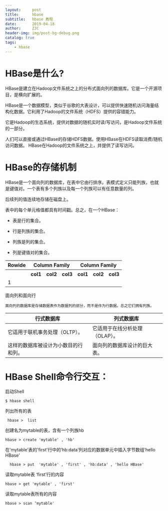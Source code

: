 ```yaml
---
layout:     post
title:      hbase
subtitle:   hbase 教程
date:       2019-04-18
author:     ZJC
header-img: img/post-bg-debug.png
catalog: true
tags:
    - hbase
---
```


# HBase是什么?
  
HBase是建立在Hadoop文件系统之上的分布式面向列的数据库。它是一个开源项目，是横向扩展的。

HBase是一个数据模型，类似于谷歌的大表设计，可以提供快速随机访问海量结构化数据。它利用了Hadoop的文件系统（HDFS）提供的容错能力。

它是Hadoop的生态系统，提供对数据的随机实时读/写访问，是Hadoop文件系统的一部分。

人们可以直接或通过HBase的存储HDFS数据。使用HBase在HDFS读取消费/随机访问数据。 HBase在Hadoop的文件系统之上，并提供了读写访问。

# HBase的存储机制

HBase是一个面向列的数据库，在表中它由行排序。表模式定义只能列族，也就是键值对。一个表有多个列族以及每一个列族可以有任意数量的列。

后续列的值连续地存储在磁盘上。

表中的每个单元格值都具有时间戳。总之，在一个HBase：

+ 表是行的集合。

+ 行是列族的集合。

+ 列族是列的集合。

+ 列是键值对的集合。

<table>
    <tr>
        <th>Rowide</th>
        <th colspan="3">Column Family</th>
        <th colspan="3">Column Family</th>
    </tr>
    <tr>
        <th></th>
        <th>col1</th>
        <th>col2</th>
        <th>col3</th>
        <th>col1</th>
        <th>col2</th>
        <th>col3</th>
    </tr>
    <tr>
        <td>1</td>
        <td></td>
        <td></td>
        <td></td>
        <td></td>
        <td></td>
        <td></td>
    </tr>
</table>

面向列和面向行

	面向列的数据库是存储数据表作为数据列的部分，而不是作为行数据。总之它们拥有列族。

行式数据库|列式数据库
-|-|
它适用于联机事务处理（OLTP）。      | 它适用于在线分析处理（OLAP）。
这样的数据库被设计为小数目的行和列。|面向列的数据库设计的巨大表。


# HBase Shell命令行交互：

启动Shell
```
$ hbase shell
```
列出所有的表
```
 hbase >  list
```

创建名为mytable的表，含有一个列族hb    
```
hbase > create 'mytable' , 'hb'
```

 在‘mytable’表的'first'行中的‘hb:data’列对应的数据单元中插入字节数组‘hello HBase’
```
  hbase > put  'mytable' , 'first' , 'hb:data' , 'hello HBase' 
```

读取mytable表 ‘first’行的内容   
```
hbase > get 'mytable' , 'first' 
```

读取mytable表所有的内容     
 ```
 hbase > scan ‘mytable' 
 ```


